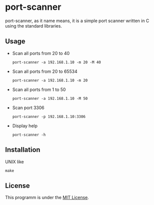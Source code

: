 # port-scanner
port-scanner, as it name means, it is a simple port scanner written in C using the standard libraries.

## Usage

* Scan all ports from 20 to 40

      port-scanner -a 192.168.1.10 -m 20 -M 40

* Scan all ports from 20 to 65534

      port-scanner -a 192.168.1.10 -m 20

* Scan all ports from 1 to 50

      port-scanner -a 192.168.1.10 -M 50

* Scan port 3306

      port-scanner -p 192.168.1.10:3306

* Display help

      port-scanner -h

## Installation
UNIX like

    make

## License
This programm is under the [MIT License](LICENSE).
